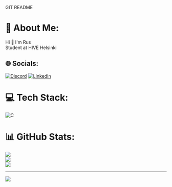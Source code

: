 GIT README


# 💫 About Me:
Hi 👋 I'm Rus<br>Student at HIVE Helsinki


## 🌐 Socials:
[![Discord](https://img.shields.io/badge/Discord-%237289DA.svg?logo=discord&logoColor=white)](https://discord.gg/889160103809417316) [![LinkedIn](https://img.shields.io/badge/LinkedIn-%230077B5.svg?logo=linkedin&logoColor=white)](https://linkedin.com/in/https://www.linkedin.com/in/ruslankhakimullin/) 

# 💻 Tech Stack:
![C](https://img.shields.io/badge/c-%2300599C.svg?style=for-the-badge&logo=c&logoColor=white)
# 📊 GitHub Stats:
![](https://github-readme-stats.vercel.app/api?username=lnemenl&theme=catppuccin_mocha&hide_border=false&include_all_commits=true&count_private=true)<br/>
![](https://github-readme-streak-stats.herokuapp.com/?user=lnemenl&theme=catppuccin_mocha&hide_border=false)<br/>
![](https://github-readme-stats.vercel.app/api/top-langs/?username=lnemenl&theme=catppuccin_mocha&hide_border=false&include_all_commits=true&count_private=true&layout=compact)

---
[![](https://visitcount.itsvg.in/api?id=lnemenl&icon=5&color=12)](https://visitcount.itsvg.in)

<!-- Proudly created with GPRM ( https://gprm.itsvg.in ) -->
